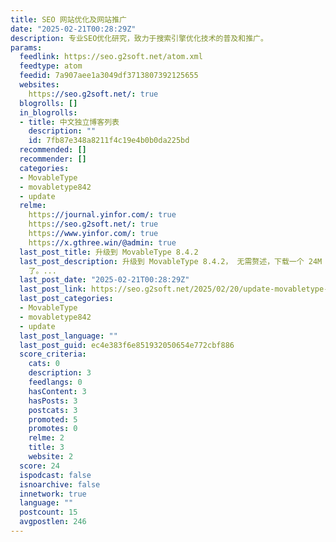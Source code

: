 ```yaml
---
title: SEO 网站优化及网站推广
date: "2025-02-21T00:28:29Z"
description: 专业SEO优化研究，致力于搜索引擎优化技术的普及和推广。
params:
  feedlink: https://seo.g2soft.net/atom.xml
  feedtype: atom
  feedid: 7a907aee1a3049df3713807392125655
  websites:
    https://seo.g2soft.net/: true
  blogrolls: []
  in_blogrolls:
  - title: 中文独立博客列表
    description: ""
    id: 7fb87e348a8211f4c19e4b0b0da225bd
  recommended: []
  recommender: []
  categories:
  - MovableType
  - movabletype842
  - update
  relme:
    https://journal.yinfor.com/: true
    https://seo.g2soft.net/: true
    https://www.yinfor.com/: true
    https://x.gthree.win/@admin: true
  last_post_title: 升级到 MovableType 8.4.2
  last_post_description: 升级到 MovableType 8.4.2， 无需赘述，下载一个 24M 的压缩包，解压缩，上传到安装目录，覆盖旧的文件。然后登陆到后台，就直接完成升级
    了。...
  last_post_date: "2025-02-21T00:28:29Z"
  last_post_link: https://seo.g2soft.net/2025/02/20/update-movabletype-842.html
  last_post_categories:
  - MovableType
  - movabletype842
  - update
  last_post_language: ""
  last_post_guid: ec4e383f6e851932050654e772cbf886
  score_criteria:
    cats: 0
    description: 3
    feedlangs: 0
    hasContent: 3
    hasPosts: 3
    postcats: 3
    promoted: 5
    promotes: 0
    relme: 2
    title: 3
    website: 2
  score: 24
  ispodcast: false
  isnoarchive: false
  innetwork: true
  language: ""
  postcount: 15
  avgpostlen: 246
---
```

